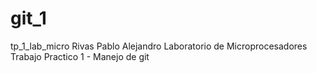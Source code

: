 # git_1
tp_1_lab_micro
Rivas Pablo Alejandro
Laboratorio de Microprocesadores
Trabajo Practico 1 - Manejo de git
